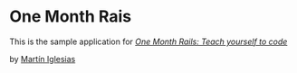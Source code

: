# One Month Rais

This is the sample application for
[*One Month Rails: Teach yourself to code*](http://onemonthrails.com)

by [Martín Iglesias](http://about.me/martiniglesias)